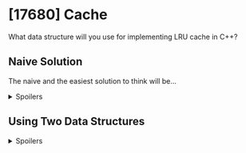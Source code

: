 # [17680] Cache

What data structure will you use for implementing LRU cache in C++?

## Naive Solution
The naive and the easiest solution to think will be...

<details>
<summary>Spoilers</summary>
Vector.

Using others such as list would have been also fine.
</details>

## Using Two Data Structures

<details>
<summary>Spoilers</summary>
According to Geeksforgeeks, we can also use `list<string>` and `map<string, list<string>::iterator>`


</details>
